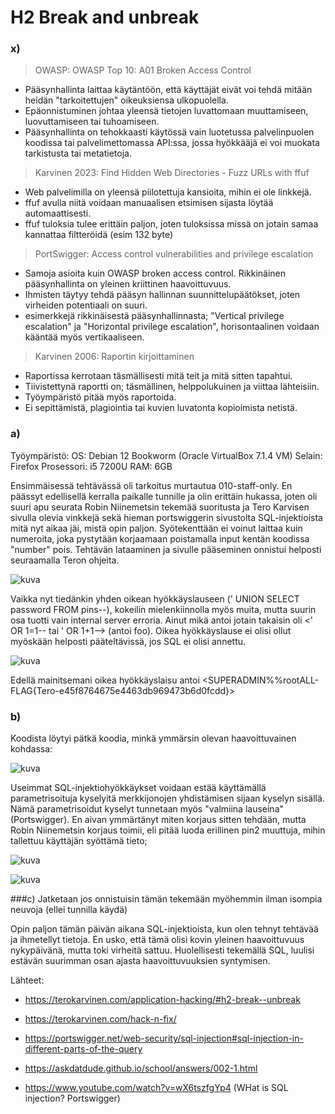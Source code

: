 # H2 Break and unbreak

### x)

> OWASP: OWASP Top 10: A01 Broken Access Control

- Pääsynhallinta laittaa käytäntöön, että käyttäjät eivät voi tehdä mitään heidän "tarkoitettujen" oikeuksiensa ulkopuolella.
- Epäonnistuminen johtaa yleensä tietojen luvattomaan muuttamiseen, luovuttamiseen tai tuhoamiseen.
- Pääsynhallinta on tehokkaasti käytössä vain luotetussa palvelinpuolen koodissa tai palvelimettomassa API:ssa, jossa hyökkääjä ei voi muokata tarkistusta tai metatietoja.

> Karvinen 2023: Find Hidden Web Directories - Fuzz URLs with ffuf

- Web palvelimilla on yleensä piilotettuja kansioita, mihin ei ole linkkejä.
- ffuf avulla niitä voidaan manuaalisen etsimisen sijasta löytää automaattisesti.
- ffuf tuloksia tulee erittäin paljon, joten tuloksissa missä on jotain samaa kannattaa filtteröidä (esim 132 byte)

> PortSwigger: Access control vulnerabilities and privilege escalation

- Samoja asioita kuin OWASP broken access control. Rikkinäinen pääsynhallinta on yleinen kriittinen haavoittuvuus.
- Ihmisten täytyy tehdä pääsyn hallinnan suunnittelupäätökset, joten virheiden potentiaali on suuri.
- esimerkkejä rikkinäisestä pääsynhallinnasta; "Vertical privilege escalation" ja "Horizontal privilege escalation", horisontaalinen voidaan kääntää myös vertikaaliseen.

> Karvinen 2006: Raportin kirjoittaminen

- Raportissa kerrotaan täsmällisesti mitä teit ja mitä sitten tapahtui.
- Tiivistettynä raportti on; täsmällinen, helppolukuinen ja viittaa lähteisiin.
- Työympäristö pitää myös raportoida.
- Ei sepittämistä, plagiointia tai kuvien luvatonta kopioimista netistä.

### a)

Työympäristö:
OS: Debian 12 Bookworm (Oracle VirtualBox 7.1.4 VM)
Selain: Firefox
Prosessori: i5 7200U
RAM: 6GB


Ensimmäisessä tehtävässä oli tarkoitus murtautua 010-staff-only. En päässyt edellisellä kerralla paikalle tunnille ja olin erittäin hukassa, joten oli suuri apu seurata Robin Niinemetsin tekemää suoritusta ja
Tero Karvisen sivulla olevia vinkkejä sekä hieman portswiggerin sivustolta SQL-injektioista mitä nyt aikaa jäi, mistä opin paljon. Syötekenttään ei voinut laittaa kuin numeroita, joka pystytään korjaamaan 
poistamalla input kentän koodissa "number" pois. Tehtävän lataaminen ja sivulle pääseminen onnistui helposti seuraamalla Teron ohjeita. 

![kuva](https://github.com/user-attachments/assets/6bf91bad-5e6c-4f0d-bd8d-00d4a73457f1)

Vaikka nyt tiedänkin yhden oikean hyökkäyslauseen (' UNION SELECT password FROM pins--), kokeilin mielenkiinnolla myös muita, mutta suurin osa tuotti vain internal server erroria. Ainut
mikä antoi jotain takaisin oli <' OR 1=1--   tai ' OR 1+1--> (antoi foo). Oikea hyökkäyslause ei olisi ollut myöskään helposti pääteltävissä, jos SQL ei olisi annettu.

![kuva](https://github.com/user-attachments/assets/a46dce4d-e550-4d01-9539-817ba1e8e0dc)

Edellä mainitsemani oikea hyökkäyslaisu antoi <SUPERADMIN%%rootALL-FLAG{Tero-e45f8764675e4463db969473b6d0fcdd}>

### b)

Koodista löytyi pätkä koodia, minkä ymmärsin olevan haavoittuvainen kohdassa:

![kuva](https://github.com/user-attachments/assets/c12d7f5d-5cc9-471f-b477-57ed1d33fc74)

Useimmat SQL-injektiohyökkäykset voidaan estää käyttämällä parametrisoituja kyselyitä merkkijonojen yhdistämisen sijaan kyselyn sisällä. Nämä parametrisoidut kyselyt tunnetaan myös "valmiina lauseina" (Portswigger).
En aivan ymmärtänyt miten korjaus sitten tehdään, mutta Robin Niinemetsin korjaus toimii, eli pitää luoda erillinen pin2 muuttuja, mihin tallettuu käyttäjän syöttämä tieto;

![kuva](https://github.com/user-attachments/assets/0bf129bc-ebe3-4506-a54a-de89b5eaf163)

![kuva](https://github.com/user-attachments/assets/e7fe0123-ba8f-48ed-bd19-1d73a81016b5)



###c) Jatketaan jos onnistuisin tämän tekemään myöhemmin ilman isompia neuvoja (ellei tunnilla käydä)

Opin paljon tämän päivän aikana SQL-injektioista, kun olen tehnyt tehtävää ja ihmetellyt tietoja. En usko, että tämä olisi kovin yleinen haavoittuvuus nykypäivänä, mutta toki virheitä sattuu. Huolellisesti tekemällä 
SQL, luulisi estävän suurimman osan ajasta haavoittuvuuksien syntymisen.


Lähteet:

- https://terokarvinen.com/application-hacking/#h2-break--unbreak

- https://terokarvinen.com/hack-n-fix/

- https://portswigger.net/web-security/sql-injection#sql-injection-in-different-parts-of-the-query

- https://askdatdude.github.io/school/answers/002-1.html

- https://www.youtube.com/watch?v=wX6tszfgYp4 (WHat is SQL injection? Portswigger)



